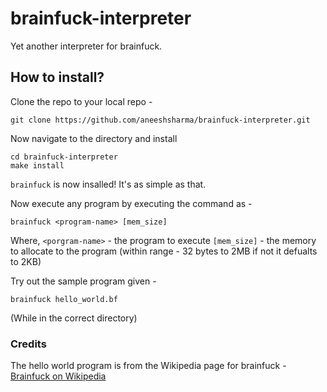 # brainfuck-interpreter

Yet another interpreter for brainfuck.

## How to install?

Clone the repo to your local repo -

```
git clone https://github.com/aneeshsharma/brainfuck-interpreter.git
```

Now navigate to the directory and install

```
cd brainfuck-interpreter
make install
```

`brainfuck` is now insalled! It's as simple as that.

Now execute any program by executing the command as -

```
brainfuck <program-name> [mem_size]
```

Where, `<porgram-name>` - the program to execute
`[mem_size]` - the memory to allocate to the program (within range - 32 bytes to 2MB if not it defualts to 2KB)

Try out the sample program given -

```
brainfuck hello_world.bf
```

(While in the correct directory)

### Credits

The hello world program is from the Wikipedia page for brainfuck - [Brainfuck on Wikipedia](https://en.wikipedia.org/wiki/Brainfuck)
